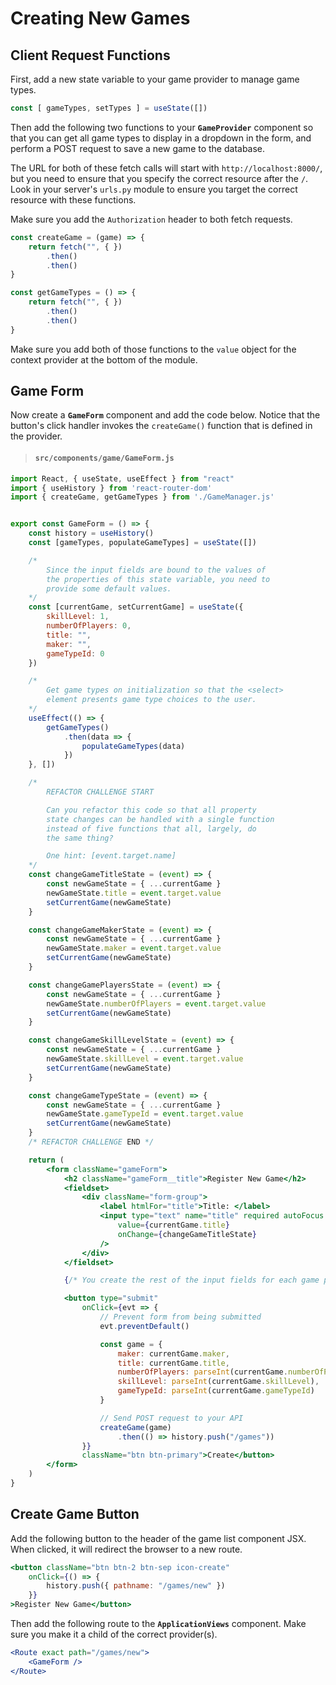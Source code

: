 # Creating New Games

## Client Request Functions

First, add a new state variable to your game provider to manage game types.

```jsx
const [ gameTypes, setTypes ] = useState([])
```

Then add the following two functions to your **`GameProvider`** component so that you can get all game types to display in a dropdown in the form, and perform a POST request to save a new game to the database.

The URL for both of these fetch calls will start with `http://localhost:8000/`, but you need to ensure that you specify the correct resource after the `/`. Look in your server's `urls.py` module to ensure you target the correct resource with these functions.

Make sure you add the `Authorization` header to both fetch requests.

```jsx
const createGame = (game) => {
    return fetch("", { })
        .then()
        .then()
}

const getGameTypes = () => {
    return fetch("", { })
        .then()
        .then()
}
```

Make sure you add both of those functions to the `value` object for the context provider at the bottom of the module.

## Game Form

Now create a **`GameForm`** component and add the code below. Notice that the button's click handler invokes the `createGame()` function that is defined in the provider.

> #### `src/components/game/GameForm.js`

```jsx
import React, { useState, useEffect } from "react"
import { useHistory } from 'react-router-dom'
import { createGame, getGameTypes } from './GameManager.js'


export const GameForm = () => {
    const history = useHistory()
    const [gameTypes, populateGameTypes] = useState([])

    /*
        Since the input fields are bound to the values of
        the properties of this state variable, you need to
        provide some default values.
    */
    const [currentGame, setCurrentGame] = useState({
        skillLevel: 1,
        numberOfPlayers: 0,
        title: "",
        maker: "",
        gameTypeId: 0
    })

    /*
        Get game types on initialization so that the <select>
        element presents game type choices to the user.
    */
    useEffect(() => {
        getGameTypes()
            .then(data => {
                populateGameTypes(data)
            })
    }, [])

    /*
        REFACTOR CHALLENGE START

        Can you refactor this code so that all property
        state changes can be handled with a single function
        instead of five functions that all, largely, do
        the same thing?

        One hint: [event.target.name]
    */
    const changeGameTitleState = (event) => {
        const newGameState = { ...currentGame }
        newGameState.title = event.target.value
        setCurrentGame(newGameState)
    }

    const changeGameMakerState = (event) => {
        const newGameState = { ...currentGame }
        newGameState.maker = event.target.value
        setCurrentGame(newGameState)
    }

    const changeGamePlayersState = (event) => {
        const newGameState = { ...currentGame }
        newGameState.numberOfPlayers = event.target.value
        setCurrentGame(newGameState)
    }

    const changeGameSkillLevelState = (event) => {
        const newGameState = { ...currentGame }
        newGameState.skillLevel = event.target.value
        setCurrentGame(newGameState)
    }

    const changeGameTypeState = (event) => {
        const newGameState = { ...currentGame }
        newGameState.gameTypeId = event.target.value
        setCurrentGame(newGameState)
    }
    /* REFACTOR CHALLENGE END */

    return (
        <form className="gameForm">
            <h2 className="gameForm__title">Register New Game</h2>
            <fieldset>
                <div className="form-group">
                    <label htmlFor="title">Title: </label>
                    <input type="text" name="title" required autoFocus className="form-control"
                        value={currentGame.title}
                        onChange={changeGameTitleState}
                    />
                </div>
            </fieldset>

            {/* You create the rest of the input fields for each game property */}

            <button type="submit"
                onClick={evt => {
                    // Prevent form from being submitted
                    evt.preventDefault()

                    const game = {
                        maker: currentGame.maker,
                        title: currentGame.title,
                        numberOfPlayers: parseInt(currentGame.numberOfPlayers),
                        skillLevel: parseInt(currentGame.skillLevel),
                        gameTypeId: parseInt(currentGame.gameTypeId)
                    }

                    // Send POST request to your API
                    createGame(game)
                        .then(() => history.push("/games"))
                }}
                className="btn btn-primary">Create</button>
        </form>
    )
}
```

## Create Game Button

Add the following button to the header of the game list component JSX. When clicked, it will redirect the browser to a new route.

```jsx
<button className="btn btn-2 btn-sep icon-create"
    onClick={() => {
        history.push({ pathname: "/games/new" })
    }}
>Register New Game</button>
```

Then add the following route to the **`ApplicationViews`** component. Make sure you make it a child of the correct provider(s).

```jsx
<Route exact path="/games/new">
    <GameForm />
</Route>
```

